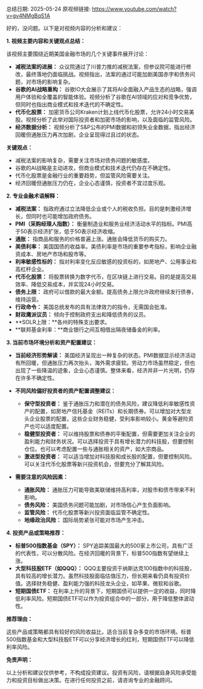 总结日期: 2025-05-24
原视频链接: https://www.youtube.com/watch?v=gv4NMgBqS1A

好的，没问题。以下是对视频内容的分析和建议：

**1. 视频主要内容和关键观点总结：**

该视频主要围绕近期美国金融市场的几个关键事件展开讨论：

*   **减税法案的进展：** 众议院通过了川普力推的减税法案，但参议院可能进行修改，最终落地仍面临挑战。视频指出，法案的通过可能加剧美国赤字和债务问题，对市场的影响复杂。
*   **谷歌的AI战略重构：** 谷歌IO大会展示了其将AI全面融入产品生态的战略，强调用户体验和全覆盖的智能体验。视频分析了谷歌在AI领域的应对和竞争优势，但同时也指出商业模式和技术迭代的不确定性。
*   **代币化股票：** 加密货币公司Kraken计划上线代币化股票，允许24小时交易美股。视频分析了此举对国际投资者和加密市场的影响，以及面临的监管风险。
*   **经济数据分析：** 视频分析了S&P公布的PMI数据和初领失业金数据，指出经济回暖但通胀压力再次加剧，企业呈现得过且过的状态。

**关键观点：**

*   减税法案的影响复杂，需要关注市场对债务问题的敏感度。
*   谷歌的AI战略是主动进攻，但商业模式和技术迭代仍存在不确定性。
*   代币化股票是金融行业的重要趋势，但监管风险需要关注。
*   经济回暖但通胀压力仍在，企业心态谨慎，投资者不宜过度乐观。

**2. 专业金融术语解释：**

*   **减税法案：** 指政府通过立法降低企业或个人的税收负担。目的是刺激经济增长，但同时也可能增加政府债务。
*   **PMI（采购经理人指数）：** 衡量制造业和服务业经济活动水平的指标。PMI高于50表示经济扩张，低于50表示经济收缩。
*   **通胀：** 指商品和服务的价格普遍上涨。通胀会降低货币的购买力。
*   **美债利率：** 美国国债的收益率。美债利率是市场的重要参考指标，影响企业融资成本、房地产市场和股市等。
*   **利率敏感性标的：** 指对利率变化反应敏感的投资标的，如房地产、公用事业和高杠杆企业。
*   **代币化股票：** 将股票转换为数字代币，在区块链上进行交易。目的是提高交易效率、降低交易成本，并实现24小时交易。
*   **债务上限：** 政府可以借款的最大金额。提高债务上限允许政府继续发行债券，维持运营。
*   **行政命令：** 美国总统发布的具有法律效力的指令，无需国会批准。
*   **财政鹰派议员：** 倾向于控制政府支出和降低债务的议员。
*   **SOLR上限：**各州的特殊支出要求。
*   **联邦基金利率：**商业银行之间互相借出隔夜储备金的利率。

**3. 当前市场环境分析和资产配置建议：**

*   **当前经济形势解读：** 美国经济呈现出一种复杂的状态。PMI数据显示经济活动有所回暖，但通胀压力再次抬头，海外需求疲软。劳动力市场虽然稳定，但也出现了一些降温的迹象，企业心态谨慎。整体来看，经济并非一片光明，仍存在许多不确定性。

*   **不同风险偏好投资者的资产配置调整建议：**

    *   **保守型投资者：** 鉴于通胀压力和潜在的债务风险，建议降低利率敏感性资产的配置，如房地产信托基金（REITs）和长期债券。可以增加对大型龙头企业股票的配置，这些企业财务稳健，受利率影响较小。黄金等避险资产也可以适度配置。
    *   **稳健型投资者：** 可以维持股票和债券的平衡配置，但需要更加关注企业的盈利能力和财务状况。可以选择投资于具有增长潜力的科技股，但要控制仓位。也可以考虑配置一些与通胀相关的资产，如大宗商品。
    *   **激进型投资者：** 可以适当增加对科技股和成长股的配置，但要控制风险。可以关注代币化股票等新兴投资机会，但要充分了解其风险。

*   **需要注意的风险因素：**

    *   **通胀风险：** 通胀压力可能导致美联储维持高利率，对股市和债市带来不利影响。
    *   **债务风险：** 美国债务问题可能加剧，对市场信心产生负面影响。
    *   **监管风险：** 代币化股票等新兴投资面临监管不确定性。
    *   **地缘政治风险：** 国际局势紧张可能对市场产生冲击。

**4. 投资产品或策略推荐：**

*   **标普500指数基金（SPY）：** SPY追踪美国最大的500家上市公司，具有广泛的代表性，可以分散风险。在经济回暖的背景下，标普500指数有望继续上涨。
*   **大型科技股ETF（如QQQ）：** QQQ主要投资于纳斯达克100指数中的科技股，具有较高的增长潜力。虽然科技股面临估值压力，但长期来看仍具有投资价值。选择财务稳健、盈利能力强的科技龙头企业，如苹果、微软和谷歌。
*   **短期国债ETF：** 在利率上升的背景下，短期国债可以提供一定的收益，同时降低利率风险。短期国债ETF可以作为投资组合中的一部分，用于降低整体波动性。

**推荐理由：**

这些产品或策略都具有较好的风险收益比，适合当前复杂多变的市场环境。标普500指数基金和大型科技股ETF可以分享经济增长的红利，短期国债ETF可以降低利率风险。

**免责声明：**

以上分析和建议仅供参考，不构成投资建议。投资有风险，请根据自身风险承受能力和投资目标做出决策。在进行任何投资之前，请咨询专业的金融顾问。